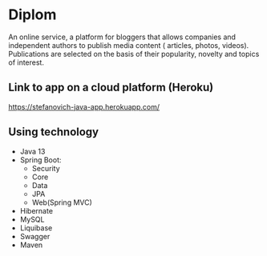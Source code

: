 # Diplom

An online service, a platform for bloggers that allows companies and independent authors to publish media content (
articles, photos, videos). Publications are selected on the basis of their popularity, novelty and topics of interest.

## Link to app on a cloud platform (Heroku)

https://stefanovich-java-app.herokuapp.com/

## Using technology

* Java 13
* Spring Boot:
    - Security
    - Core
    - Data
    - JPA
    - Web(Spring MVC)
* Hibernate
* MySQL
* Liquibase
* Swagger
* Maven
